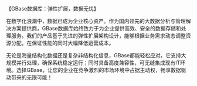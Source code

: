 【GBase数据库：弹性扩展，数据无忧】

在数字化浪潮中，数据已成为企业核心资产。作为国内领先的大数据分析与管理解决方案提供商，GBase数据库始终致力于为企业提供高效、安全的数据存储和处理服务。我们的产品基于先进的弹性扩展架构设计，能够根据业务需求动态调整资源分配，在保证性能的同时大幅降低运营成本。

无论是海量结构化数据还是复杂非结构化信息，GBase都能轻松应对。它支持大规模并行处理，确保系统稳定运行；同时具备高度兼容性，可无缝集成现有IT环境。选择GBase，让您的企业在竞争激烈的市场环境中占据主动权，畅享数据驱动带来的无限可能！